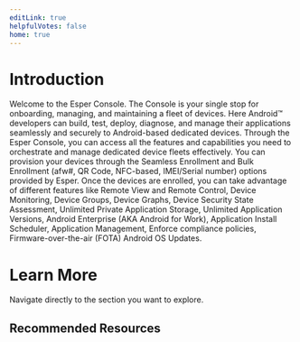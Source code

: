 ```yaml
---
editLink: true
helpfulVotes: false
home: true
---
```

# Introduction

Welcome to the Esper Console. The Console is your single stop for onboarding, managing, and maintaining a fleet of devices. Here Android™ developers can build, test, deploy, diagnose, and manage their applications seamlessly and securely to Android-based dedicated devices. Through the Esper Console, you can access all the features and capabilities you need to orchestrate and manage dedicated device fleets effectively. You can provision your devices through the Seamless Enrollment and Bulk Enrollment (afw#, QR Code, NFC-based, IMEI/Serial number) options provided by Esper. Once the devices are enrolled, you can take advantage of different features like Remote View and Remote Control, Device Monitoring, Device Groups, Device Graphs, Device Security State Assessment, Unlimited Private Application Storage, Unlimited Application Versions, Android Enterprise (AKA Android for Work), Application Install Scheduler, Application Management, Enforce compliance policies, Firmware-over-the-air (FOTA) Android OS Updates.

# Learn More
Navigate directly to the section you want to explore. 


<div class="flex flex-wrap -mx-1">
    <LinkPanel 
    title="Dashboard"
    icon="/icons/homepage/dashboard.png"
    subtitle="Comprehensive information about your fleet of Android devices"
     link="/dashboard/" 
      />
    <LinkPanel 
    title="Onboarding methods"
    icon="/icons/homepage/provision_blog.png"
    subtitle="Various methods you could use to onboard devices to Esper platform"
     link="/provisioning-methods/" 
      />
      <LinkPanel 
    title="Content Management"
    icon="/icons/homepage/templates.png"
    subtitle="Upload files for transfer"
     link="/content-management/" 
      />
      <LinkPanel 
    title="Apps"
    icon="/icons/homepage/apps.png"
    subtitle="Managing Enterprise and Google Play Store Applications"
     link="/apps/" 
      />
</div>

## Recommended Resources

<div class="sm:flex sm:flex-wrap">
    <div class="py-1 sm:w-1/2 sm:py-0">
        <IconLink title="Esper Blog"
            subtitle="Read articles published by Esper team"
            link="https://blog.esper.io"
            icon="/icons/icon-knowledge-base.svg"
            icon-size="large"
        />
    </div>
    <div class="py-1 sm:w-1/2 sm:py-0">
        <IconLink title="Twitter"
            subtitle="Catch up on the latest tweets from Esper"
            link="https://twitter.com/esperdev"
            icon="/icons/icon-twitter.svg"
            icon-size="large"
        />
    </div>
    <div class="py-1 sm:w-1/2 sm:py-0">
        <IconLink title="Esper Support"
            subtitle="Our support forum with commonly asked questions and solutions"
            link="https://support.esper.io/"
            icon="/icons/link-list.svg"
            icon-size="large"
        />
    </div>
    <div class="py-1 sm:w-1/2 sm:py-0">
        <IconLink title="Extended Documentation"
            subtitle="Read about other Esper components - API, SDK, CLI"
            link="https://docs.esper.io"
            icon="/icons/icon-knowledge-base.svg"
            icon-size="large"
        />
    </div>
</div>
